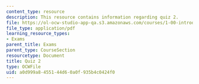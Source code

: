 ```yaml
---
content_type: resource
description: This resource contains information regarding quiz 2.
file: https://ol-ocw-studio-app-qa.s3.amazonaws.com/courses/1-00-introduction-to-computers-and-engineering-problem-solving-spring-2012/a0d999a8455144d60a0f935b4c0424f0_MIT1_00S12_Quiz2_S11.pdf
file_type: application/pdf
learning_resource_types:
- Exams
parent_title: Exams
parent_type: CourseSection
resourcetype: Document
title: Quiz 2
type: OCWFile
uid: a0d999a8-4551-44d6-0a0f-935b4c0424f0
---
```

